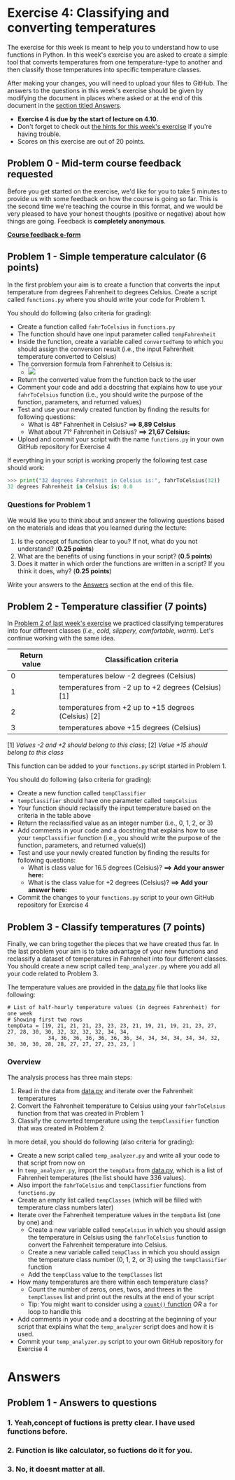 # Exercise 4: Classifying and converting temperatures

The exercise for this week is meant to help you to understand how to use functions in Python.
In this week's exercise you are asked to create a simple tool that converts temperatures from
one temperature-type to another and then classify those temperatures into specific temperature classes.

After making your changes, you will need to upload your files to GitHub.
The answers to the questions in this week's exercise should be given by modifying the document in places where asked or at the end of this document in the [section titled Answers](#answers).

- **Exercise 4 is due by the start of lecture on 4.10.**
- Don't forget to check out [the hints for this week's exercise](https://geo-python.github.io/2017/lessons/L4/exercise-4-hints.html) if you're having trouble.
- Scores on this exercise are out of 20 points.

## Problem 0 - Mid-term course feedback requested

Before you get started on the exercise, we'd like for you to take 5 minutes to provide us with some feedback on how the course is going so far.
This is the second time we're teaching the course in this format, and we would be very pleased to have your honest thoughts (positive or negative) about how things are going.
Feedback is **completely anonymous**.

[**Course feedback e-form**](https://elomake.helsinki.fi/lomakkeet/82679/lomake.html)

## Problem 1 - Simple temperature calculator (6 points)

In the first problem your aim is to create a function that converts the input temperature from degrees Fahrenheit to degrees Celsius.
Create a script called `functions.py` where you should write your code for Problem 1.

You should do following (also criteria for grading):

  - Create a function called `fahrToCelsius` in `functions.py`
  - The function should have one input parameter called `tempFahrenheit`
  - Inside the function, create a variable called `convertedTemp` to which you should assign the conversion result (i.e., the input Fahrenheit temperature converted to Celsius)
  - The conversion formula from Fahrenheit to Celsius is:
       - ![](img/Fahrenheit_to_Celsius_formula.PNG)
  - Return the converted value from the function back to the user
  - Comment your code and add a docstring that explains how to use your `fahrToCelsius` function (i.e., you should write the purpose of the function, parameters, and returned values)
  - Test and use your newly created function by finding the results for following questions:
     - What is 48° Fahrenheit in Celsius? **==> 8,89 Celsius**
     - What about 71° Fahrenheit in Celsius? **==> 21,67 Celsius:**
  - Upload and commit your script with the name `functions.py` in your own GitHub repository for Exercise 4

If everything in your script is working properly the following test case should work:

  ```python
  >>> print("32 degrees Fahrenheit in Celsius is:", fahrToCelsius(32))
  32 degrees Fahrenheit in Celsius is: 0.0
  ```

### Questions for Problem 1

We would like you to think about and answer the following questions based on the materials and ideas that you learned during the lecture:

  1. Is the concept of function clear to you? If not, what do you not understand? (**0.25 points**)
  2. What are the benefits of using functions in your script? (**0.5 points**)
  3. Does it matter in which order the functions are written in a script? If you think it does, why? (**0.25 points**)

Write your answers to the [Answers](#answers) section at the end of this file.

## Problem 2 - Temperature classifier (7 points)

In [Problem 2 of last week's exercise](https://github.com/Geo-Python-2017/Exercise-3) we practiced classifying temperatures
into four different classes (*i.e., cold, slippery, comfortable, warm*). Let's continue working with the same idea.

 | Return value | Classification criteria                  |
 |---|-----------------------------------------------------|
 | 0 | temperatures below -2 degrees (Celsius)             |
 | 1 | temperatures from -2 up to +2 degrees (Celsius)  [1] |
 | 2 | temperatures from +2 up to +15 degrees (Celsius) [2] |
 | 3 | temperatures above +15 degrees (Celsius)            |

 [1] *Values -2 and +2 should belong to this class*; [2] *Value +15 should belong to this class*

This function can be added to your `functions.py` script started in Problem 1.

You should do following (also criteria for grading):

  - Create a new function called `tempClassifier`
  - `tempClassifier` should have one parameter called `tempCelsius`
  - Your function should reclassify the input temperature based on the criteria in the table above
  - Return the reclassified value as an integer number (i.e., 0, 1, 2, or 3)
  - Add comments in your code and a docstring that explains how to use your `tempClassifier` function (i.e., you should write the purpose of the function, parameters, and returned value(s))
  - Test and use your newly created function by finding the results for following questions:
     - What is class value for 16.5 degrees (Celsius)? **==> Add your answer here:**
     - What is the class value for +2 degrees (Celsius)? **==> Add your answer here:**
  - Commit the changes to your `functions.py` script to your own GitHub repository for Exercise 4

## Problem 3 - Classify temperatures (7 points)

Finally, we can bring together the pieces that we have created thus far. In the last problem your aim is to take
advantage of your new functions and reclassify a dataset of temperatures in Fahrenheit into four different classes.
You should create a new script called `temp_analyzer.py` where you add all your code related to Problem 3.

The temperature values are provided in the [data.py](data.py) file that looks like following:

  ```
  # List of half-hourly temperature values (in degrees Fahrenheit) for one week
  # Showing first two rows
  tempData = [19, 21, 21, 21, 23, 23, 23, 21, 19, 21, 19, 21, 23, 27, 27, 28, 30, 30, 32, 32, 32, 32, 34, 34,
               34, 36, 36, 36, 36, 36, 36, 34, 34, 34, 34, 34, 34, 32, 30, 30, 30, 28, 28, 27, 27, 27, 23, 23, ]
  ```

### Overview

The analysis process has three main steps:

 1. Read in the data from [data.py](data.py) and iterate over the Fahrenheit temperatures
 2. Convert the Fahrenheit temperature to Celsius using your `fahrToCelsius` function from that was created in Problem 1
 3. Classify the converted temperature using the `tempClassifier` function that was created in Problem 2

In more detail, you should do following (also criteria for grading):

 - Create a new script called `temp_analyzer.py` and write all your code to that script from now on
 - In `temp_analyzer.py`, import the `tempData` from [data.py](data.py), which is a list of Fahrenheit temperatures (the list should have 336 values).
 - Also import the `fahrToCelsius` and `tempClassifier` functions from `functions.py`
 - Create an empty list called `tempClasses` (which will be filled with temperature class numbers later)
 - Iterate over the Fahrenheit temperature values in the `tempData` list (one by one) and:
    - Create a new variable called `tempCelsius` in which you should assign the temperature in Celsius using the `fahrToCelsius` function to convert the Fahrenheit temperature into Celsius.
    - Create a new variable called `tempClass` in which you should assign the temperature class number (0, 1, 2, or 3) using the `tempClassifier` function
    - Add the `tempClass` value to the `tempClasses` list
 - How many temperatures are there within each temperature class?
    - Count the number of zeros, ones, twos, and threes in the `tempClasses` list and print out the results at the end of your script
    - Tip: You might want to consider using a [`count()` function](https://www.tutorialspoint.com/python/list_count.htm) *OR* a `for` loop to handle this
 - Add comments in your code and a docstring at the beginning of your script that explains what the `temp_analyzer` script does and how it is used.
 - Commit your `temp_analyzer.py` script to your own GitHub repository for Exercise 4

# Answers

## Problem 1 - Answers to questions

### 1. Yeah,concept of fuctions is pretty clear. I have used functions before.

### 2. Function is like calculator, so fuctions do it for you.

### 3. No, it doesnt matter at all.




